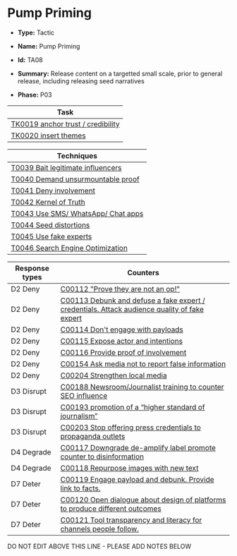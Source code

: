 # Pump Priming

* **Type:** Tactic

* **Name:** Pump Priming

* **Id:** TA08

* **Summary:** Release content on a targetted small scale, prior to general release, including releasing seed narratives

* **Phase:** P03



| Task |
| ---- |
| [TK0019 anchor trust / credibility](../tasks/TK0019.md) |
| [TK0020 insert themes](../tasks/TK0020.md) |



| Techniques |
| ---------- |
| [T0039 Bait legitimate influencers](../techniques/T0039.md) |
| [T0040 Demand unsurmountable proof](../techniques/T0040.md) |
| [T0041 Deny involvement](../techniques/T0041.md) |
| [T0042 Kernel of Truth](../techniques/T0042.md) |
| [T0043 Use SMS/ WhatsApp/ Chat apps](../techniques/T0043.md) |
| [T0044 Seed distortions](../techniques/T0044.md) |
| [T0045 Use fake experts](../techniques/T0045.md) |
| [T0046 Search Engine Optimization](../techniques/T0046.md) |



| Response types | Counters |
| -------------- | -------- |
| D2 Deny | [C00112 "Prove they are not an op!"](../counters/C00112.md) |
| D2 Deny | [C00113 Debunk and defuse a fake expert / credentials. Attack audience quality of fake expert](../counters/C00113.md) |
| D2 Deny | [C00114 Don't engage with payloads](../counters/C00114.md) |
| D2 Deny | [C00115 Expose actor and intentions](../counters/C00115.md) |
| D2 Deny | [C00116 Provide proof of involvement](../counters/C00116.md) |
| D2 Deny | [C00154 Ask media not to report false information](../counters/C00154.md) |
| D2 Deny | [C00204 Strengthen local media](../counters/C00204.md) |
| D3 Disrupt | [C00188 Newsroom/Journalist training to counter SEO influence](../counters/C00188.md) |
| D3 Disrupt | [C00193 promotion of a “higher standard of journalism”](../counters/C00193.md) |
| D3 Disrupt | [C00203 Stop offering press credentials to propaganda outlets](../counters/C00203.md) |
| D4 Degrade | [C00117 Downgrade de-amplify label promote counter to disinformation](../counters/C00117.md) |
| D4 Degrade | [C00118 Repurpose images with new text](../counters/C00118.md) |
| D7 Deter | [C00119 Engage payload and debunk. Provide link to facts. ](../counters/C00119.md) |
| D7 Deter | [C00120 Open dialogue about design of platforms to produce different outcomes](../counters/C00120.md) |
| D7 Deter | [C00121 Tool transparency and literacy for channels people follow. ](../counters/C00121.md) |
DO NOT EDIT ABOVE THIS LINE - PLEASE ADD NOTES BELOW